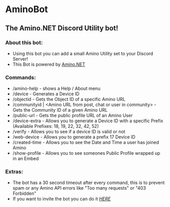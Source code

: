 # AminoBot
## The Amino.NET Discord Utility bot!

### About this bot:
- Using this bot you can add a small Amino Utility set to your Discord Server!
- This Bot is powered by [Amino.NET](https://github.com/FabioGaming/Amino.Net)

### Commands:
- /amino-help - shows a Help / About menu
- /device - Generates a Device ID
- /objectid <URL> - Gets the Object ID of a specific Amino URL
- /communityid <communityURL> | <Amino URL from post, chat or user in community> - Gets the Community ID of a given Amino URL
- /public-url <user URL> - Gets the public profile URL of an Amino User
- /device-extra <prefix> - Allows you to generate a Device ID with a specific Prefix (Available Prefixes: 18, 19, 22, 32, 42, 52)
- /verify - Allows you to see if a device ID is valid or not
- /web-device - Allows you to generate a prefix 17 Device ID
- /created-time - Allows you to see the Date and Time a user has joined Amino
- /show-profile - Allows you to see someones Public Profile wrapped up in an Embed
### Extras:
- The bot has a 30 second timeout after every command, this is to prevent spam or any Amino API errors like "Too many requests" or "403 Forbidden"
- If you want to invite the bot you can do it *[HERE](https://discord.com/api/oauth2/authorize?client_id=1071604400029716500&permissions=277025442816&scope=bot%20applications.commands)*

